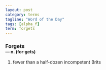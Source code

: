```yaml
---
layout: post
category: terms
tagline: "Word of the Day"
tags: [alpha_f]
term: forgets
---
```


<h3>Forgets<br/> <small>&mdash; n. (for<span>&middot;</span>gets)</small></h3>
<p><ol><li>fewer than a half-dozen incompetent Brits</li>
</ol></p>
